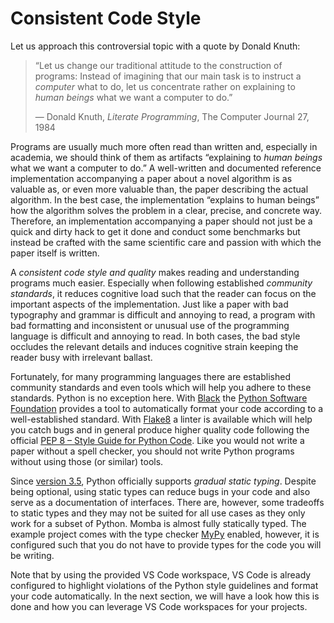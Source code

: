 # Consistent Code Style

Let us approach this controversial topic with a quote by Donald Knuth:

> “Let us change our traditional attitude to the construction of programs: Instead of imagining that our main task is to instruct a *computer* what to do, let us concentrate rather on explaining to *human beings* what we want a computer to do.”
>
> — Donald Knuth, *Literate Programming*, The Computer Journal 27, 1984

Programs are usually much more often read than written and, especially in academia, we should think of them as artifacts “explaining to *human beings* what we want a computer to do.”
A well-written and documented reference implementation accompanying a paper about a novel algorithm is as valuable as, or even more valuable than, the paper describing the actual algorithm.
In the best case, the implementation “explains to human beings” how the algorithm solves the problem in a clear, precise, and concrete way.
Therefore, an implementation accompanying a paper should not just be a quick and dirty hack to get it done and conduct some benchmarks but instead be crafted with the same scientific care and passion with which the paper itself is written.

A *consistent code style and quality* makes reading and understanding programs much easier.
Especially when following established *community standards*, it reduces cognitive load such that the reader can focus on the important aspects of the implementation.
Just like a paper with bad typography and grammar is difficult and annoying to read, a program with bad formatting and inconsistent or unusual use of the programming language is difficult and annoying to read.
In both cases, the bad style occludes the relevant details and induces cognitive strain keeping the reader busy with irrelevant ballast.

Fortunately, for many programming languages there are established community standards and even tools which will help you adhere to these standards.
Python is no exception here.
With [Black](https://github.com/psf/black) the [Python Software Foundation](https://www.python.org/psf/) provides a tool to automatically format your code according to a well-established standard.
With [Flake8](https://flake8.pycqa.org/en/latest/) a linter is available which will help you catch bugs and in general produce higher quality code following the official [PEP 8 – Style Guide for Python Code](https://www.python.org/dev/peps/pep-0008/).
Like you would not write a paper without a spell checker, you should not write Python programs without using those (or similar) tools.

Since [version 3.5](https://docs.python.org/3.5/whatsnew/3.5.html#whatsnew-pep-484), Python officially supports *gradual static typing*.
Despite being optional, using static types can reduce bugs in your code and also serve as a documentation of interfaces.
There are, however, some tradeoffs to static types and they may not be suited for all use cases as they only work for a subset of Python.
Momba is almost fully statically typed.
The example project comes with the type checker [MyPy](http://mypy-lang.org/) enabled, however, it is configured such that you do not have to provide types for the code you will be writing.

Note that by using the provided VS Code workspace, VS Code is already configured to highlight violations of the Python style guidelines and format your code automatically.
In the next section, we will have a look how this is done and how you can leverage VS Code workspaces for your projects.
